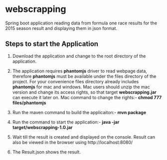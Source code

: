 # webscrapping
Spring boot application reading data from formula one race results for the 2015 season result and displaying them in json format.

## Steps to start the Application
1. Download the application and change to the root directory of the application.
2. The application requires <b>phantomjs</b> driver to read webpage data, therefore <b>phantomjs</b> must be available under the files directory of the project. For your convenience files directory already includes <b>phantomjs</b> for mac and windows. Mac users should unzip the mac version and change its access rights, so that target <b>webscrapping.jar</b> can execute it later on. Mac command to change the rights:-
<b>chmod 777 files/phantomjs</b>

2. Run the maven command to build the applicaiton:-
<b>mvn package</b>

3. Run the command to start the application:-
<b>java -jar target/webscrapping-1.0.jar</b>

4. Wait till the result is created and displayed on the console. Result can also be viewed in the browser using
http://localhost:8080/

5. The Result.json shows the result.
